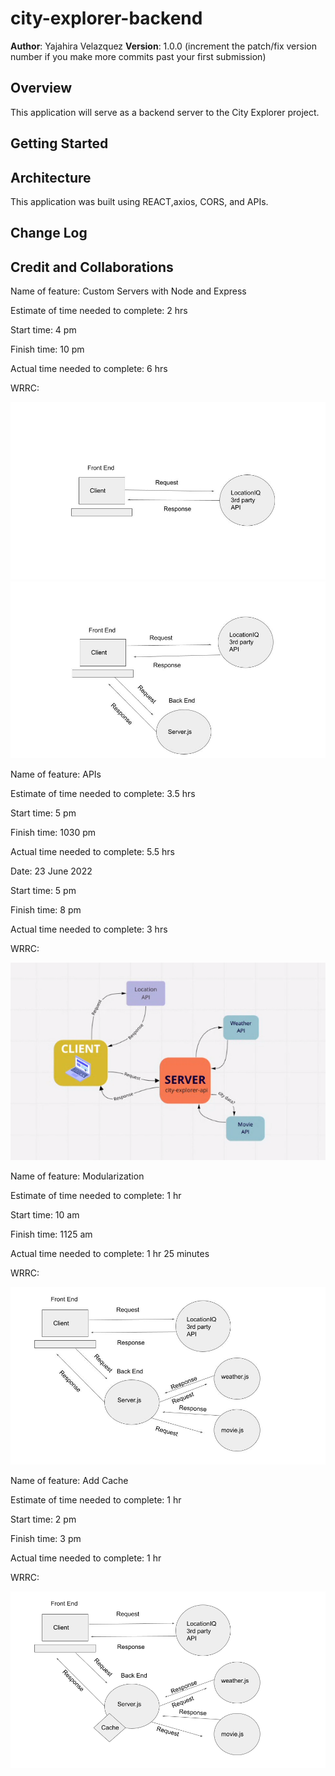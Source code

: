 # city-explorer-backend

**Author**: Yajahira Velazquez
**Version**: 1.0.0 (increment the patch/fix version number if you make more commits past your first submission)

## Overview
<!-- Provide a high level overview of what this application is and why you are building it, beyond the fact that it's an assignment for this class. (i.e. What's your problem domain?) -->
This application will serve as a backend server to the City Explorer project.
## Getting Started
<!-- What are the steps that a user must take in order to build this app on their own machine and get it running? -->

## Architecture
<!-- Provide a detailed description of the application design. What technologies (languages, libraries, etc) you're using, and any other relevant design information. -->
This application was built using REACT,axios, CORS, and APIs.
## Change Log
<!-- Use this area to document the iterative changes made to your application as each feature is successfully implemented. Use time stamps. Here's an example:

01-01-2001 4:59pm - Application now has a fully-functional express server, with a GET route for the location resource. -->

## Credit and Collaborations
<!-- Give credit (and a link) to other people or resources that helped you build this application. -->

Name of feature: Custom Servers with Node and Express

Estimate of time needed to complete: 2 hrs

Start time: 4 pm

Finish time: 10 pm

Actual time needed to complete: 6 hrs

WRRC:

![Lab 6 WRRC](/images/lab6.jpg)<br/>
![Lab 7 WRRC](/images/lab7.jpg)<br/>

Name of feature: APIs

Estimate of time needed to complete: 3.5 hrs

Start time: 5 pm

Finish time: 1030 pm

Actual time needed to complete: 5.5 hrs

Date: 23 June 2022

Start time: 5 pm

Finish time: 8 pm

Actual time needed to complete: 3 hrs

WRRC:

![Lab 8 WRRC](/images/lab8%20wrrc.png)

Name of feature: Modularization

Estimate of time needed to complete: 1 hr

Start time: 10 am

Finish time: 1125 am

Actual time needed to complete: 1 hr 25 minutes

WRRC:

![Lab 9 WRRC](/images/lab9.jpg)

Name of feature: Add Cache

Estimate of time needed to complete: 1 hr

Start time: 2 pm

Finish time: 3 pm

Actual time needed to complete: 1 hr

WRRC:

![Lab 10 WRRC](/images/lab10.png)
